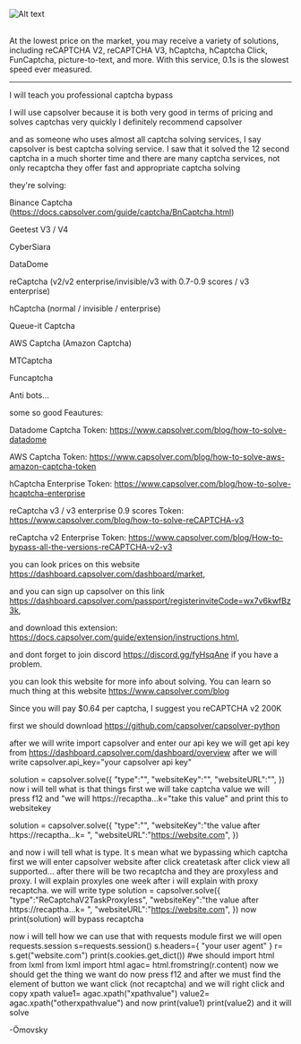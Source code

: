 







![Alt text](https://cdn.discordapp.com/attachments/1139171433436684288/1139244499311284324/20230809-142857.gif)



<br>
At the lowest price on the market, you may receive a variety of solutions, including reCAPTCHA V2, reCAPTCHA V3, hCaptcha, hCaptcha Click, FunCaptcha, picture-to-text, and more. With this service, 0.1s is the slowest speed ever measured.
<hr>


I will teach you professional captcha bypass

I will use capsolver because it is both very good in terms of pricing and solves captchas very quickly I definitely recommend capsolver


and as someone who uses almost all captcha solving services, I say capsolver is best captcha solving service. I saw that it solved the 12 second captcha in a much shorter time and there are many captcha services, not only recaptcha  they offer fast and appropriate captcha solving

they're solving:


Binance Captcha (https://docs.capsolver.com/guide/captcha/BnCaptcha.html)

Geetest V3 / V4

CyberSiara

DataDome

reCaptcha (v2/v2 enterprise/invisible/v3 with 0.7-0.9 scores / v3 enterprise)

hCaptcha (normal / invisible / enterprise)

Queue-it Captcha

AWS Captcha (Amazon Captcha)

MTCaptcha

Funcaptcha

Anti bots...




























some so good Feautures:







Datadome Captcha Token: https://www.capsolver.com/blog/how-to-solve-datadome




AWS Captcha Token: https://www.capsolver.com/blog/how-to-solve-aws-amazon-captcha-token




hCaptcha Enterprise Token: https://www.capsolver.com/blog/how-to-solve-hcaptcha-enterprise




reCaptcha v3 / v3 enterprise  0.9 scores Token: https://www.capsolver.com/blog/how-to-solve-reCAPTCHA-v3




reCaptcha v2 Enterprise Token: https://www.capsolver.com/blog/How-to-bypass-all-the-versions-reCAPTCHA-v2-v3























you can look prices on this website https://dashboard.capsolver.com/dashboard/market,





and you can sign up capsolver on this link https://dashboard.capsolver.com/passport/registerinviteCode=wx7v6kwfBz3k,






and download this extension: https://docs.capsolver.com/guide/extension/instructions.html,





and dont forget to join discord https://discord.gg/fyHsqAne if you have a problem.

 you can look this website for more info about solving. You can learn so much thing at this website https://www.capsolver.com/blog










 
Since you will pay $0.64 per captcha, I suggest you reCAPTCHA v2 200K










first we should download https://github.com/capsolver/capsolver-python










after we will write import capsolver and enter our api key we will get api key from https://dashboard.capsolver.com/dashboard/overview after we will write capsolver.api_key="your capsolver api key"



solution = capsolver.solve({ "type":"", "websiteKey":"", "websiteURL":"", }) now i will tell what is that things first we will take captcha value we will press f12 and "we will https://recaptha...k="take this value" and print this to websitekey

solution = capsolver.solve({ "type":"", "websiteKey":"the value after https://recaptha...k= ", "websiteURL":"https://website.com", })

and now i will tell what is type. It s mean what we bypassing which captcha first we will enter capsolver website after click createtask after click view all supported... after there will be two recaptcha and they are proxyless and proxy. I will explain proxyles one week after i will explain with proxy recaptcha. we will write type solution = capsolver.solve({ "type":"ReCaptchaV2TaskProxyless", "websiteKey":"the value after https://recaptha...k= ", "websiteURL":"https://website.com", }) now print(solution) will bypass recaptcha

now i will tell how we can use that with requests module
first we will open requests.session
s=requests.session()
s.headers={
"your user agent"
}
r= s.get("website.com")
print(s.cookies.get_dict())
#we should import html from lxml
from lxml import html
agac= html.fromstring(r.content)
now we should get the thing we want do now press f12 and after we must find the element of button we want click (not recaptcha) and we will right click and copy xpath value1= agac.xpath("xpathvalue") value2= agac.xpath("otherxpathvalue") and now print(value1) print(value2) and it will solve

-Ömovsky
